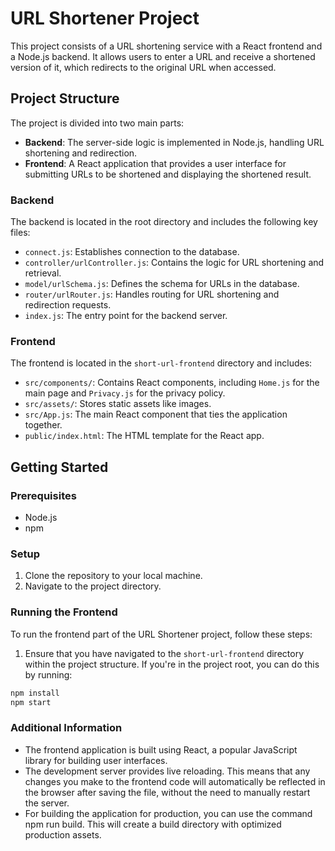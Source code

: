 # URL Shortener Project

This project consists of a URL shortening service with a React frontend and a Node.js backend. It allows users to enter a URL and receive a shortened version of it, which redirects to the original URL when accessed.

## Project Structure

The project is divided into two main parts:

- **Backend**: The server-side logic is implemented in Node.js, handling URL shortening and redirection.
- **Frontend**: A React application that provides a user interface for submitting URLs to be shortened and displaying the shortened result.

### Backend

The backend is located in the root directory and includes the following key files:

- `connect.js`: Establishes connection to the database.
- `controller/urlController.js`: Contains the logic for URL shortening and retrieval.
- `model/urlSchema.js`: Defines the schema for URLs in the database.
- `router/urlRouter.js`: Handles routing for URL shortening and redirection requests.
- `index.js`: The entry point for the backend server.

### Frontend

The frontend is located in the `short-url-frontend` directory and includes:

- `src/components/`: Contains React components, including `Home.js` for the main page and `Privacy.js` for the privacy policy.
- `src/assets/`: Stores static assets like images.
- `src/App.js`: The main React component that ties the application together.
- `public/index.html`: The HTML template for the React app.

## Getting Started

### Prerequisites

- Node.js
- npm

### Setup

1. Clone the repository to your local machine.
2. Navigate to the project directory.

### Running the Frontend

To run the frontend part of the URL Shortener project, follow these steps:

1. Ensure that you have navigated to the `short-url-frontend` directory within the project structure. If you're in the project root, you can do this by running:

```sh
npm install
npm start
```


### Additional Information
- The frontend application is built using React, a popular JavaScript library for building user interfaces.
- The development server provides live reloading. This means that any changes you make to the frontend code will automatically be reflected in the browser after saving the file, without the need to manually restart the server.
- For building the application for production, you can use the command npm run build. This will create a build directory with optimized production assets.
